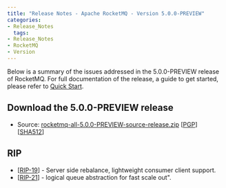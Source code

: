 ```yaml
---
title: "Release Notes - Apache RocketMQ - Version 5.0.0-PREVIEW"
categories:
- Release_Notes
  tags:
- Release_Notes
- RocketMQ
- Version
---
```


Below is a summary of the issues addressed in the 5.0.0-PREVIEW release of RocketMQ. For full documentation of the release, a guide to get started, please refer to <a href='/docs/quick-start/'>Quick Start</a>.


<h2> Download the 5.0.0-PREVIEW release</h2>

* Source: [rocketmq-all-5.0.0-PREVIEW-source-release.zip](https://archive.apache.org/dist/rocketmq/5.0.0-PREVIEW/rocketmq-all-5.0.0-PREVIEW-source-release.zip) [[PGP](https://archive.apache.org/dist/rocketmq/5.0.0-PREVIEW/rocketmq-all-5.0.0-PREVIEW-source-release.zip.asc)] [[SHA512](https://archive.apache.org/dist/rocketmq/5.0.0-PREVIEW/rocketmq-all-5.0.0-PREVIEW-source-release.zip.sha512)]

## RIP
<ul>
<li>[<a href='https://github.com/apache/rocketmq/wiki/%5BRIP-19%5D-Server-side-rebalance,--lightweight-consumer-client-support'>RIP-19</a>] -  Server side rebalance, lightweight consumer client support.
</li>
<li>[<a href='https://github.com/apache/rocketmq/wiki/RIP-21-logical-queue-abstraction-for-fast-scale-out'>RIP-21</a>] -  logical queue abstraction for fast scale out".
</li>
</ul>